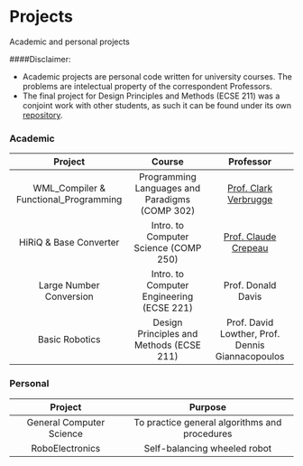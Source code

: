 # Projects

Academic and personal projects

####Disclaimer:

-  Academic projects are personal code written for university courses. The problems are intelectual property of the correspondent Professors.  
-  The final project for Design Principles and Methods (ECSE 211) was a conjoint work with other students, as such it can be found under its own [repository](https://github.com/CamiloGarciaLaRotta/DPM).

### Academic

|  __Project__              	|  __Course__           	|   __Professor__	|
|:---:	                    |:---:	                |:---:          |
|   WML_Compiler & Functional_Programming	|   Programming Languages and Paradigms (COMP 302)	|   [Prof. Clark Verbrugge](http://www.sable.mcgill.ca/~clump/)	|
|   HiRiQ & Base Converter	|  Intro. to Computer Science (COMP 250) 	|   [Prof. Claude Crepeau](http://www.cs.mcgill.ca/~crepeau/)	|
|   Large Number Conversion	|   Intro. to Computer Engineering (ECSE 221)	|  Prof. Donald Davis 	|
|   Basic Robotics	|   Design Principles and Methods (ECSE 211)	|  Prof. David Lowther, Prof. Dennis Giannacopoulos 	|

### Personal

|  __Project__  |  __Purpose__  |  
|  :---:    |  :---:    |    
|  General Computer Science |  To practice general algorithms and procedures      |    
|  RoboElectronics          |  Self-balancing wheeled robot      |  
